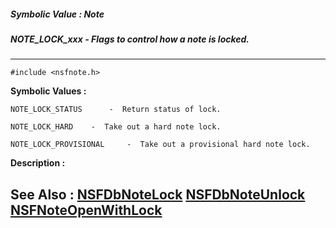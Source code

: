 ##### Symbolic Value : Note
##### NOTE_LOCK_xxx - Flags to control how a note is locked.
---
```
#include <nsfnote.h>
```

**Symbolic Values :**

	NOTE_LOCK_STATUS	  -  Return status of lock.

	NOTE_LOCK_HARD	  -  Take out a hard note lock.

	NOTE_LOCK_PROVISIONAL	  -  Take out a provisional hard note lock.


**Description :**




**See Also :**
[NSFDbNoteLock](/domino-c-api-docs/reference/Func/NSFDbNoteLock)
[NSFDbNoteUnlock](/domino-c-api-docs/reference/Func/NSFDbNoteUnlock)
[NSFNoteOpenWithLock](/domino-c-api-docs/reference/Func/NSFNoteOpenWithLock)
---
